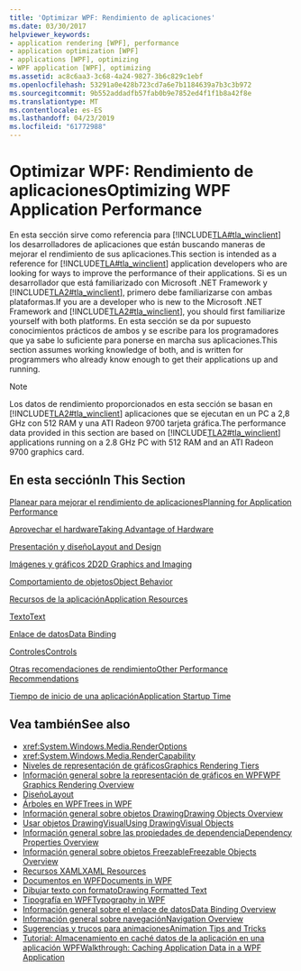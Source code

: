 ```yaml
---
title: 'Optimizar WPF: Rendimiento de aplicaciones'
ms.date: 03/30/2017
helpviewer_keywords:
- application rendering [WPF], performance
- application optimization [WPF]
- applications [WPF], optimizing
- WPF application [WPF], optimizing
ms.assetid: ac8c6aa3-3c68-4a24-9827-3b6c829c1ebf
ms.openlocfilehash: 53291a0e428b723cd7a6e7b1184639a7b3c3b972
ms.sourcegitcommit: 9b552addadfb57fab0b9e7852ed4f1f1b8a42f8e
ms.translationtype: MT
ms.contentlocale: es-ES
ms.lasthandoff: 04/23/2019
ms.locfileid: "61772988"
---
```

# <a name="optimizing-wpf-application-performance"></a><span data-ttu-id="7a5c5-102">Optimizar WPF: Rendimiento de aplicaciones</span><span class="sxs-lookup"><span data-stu-id="7a5c5-102">Optimizing WPF Application Performance</span></span>
<span data-ttu-id="7a5c5-103">En esta sección sirve como referencia para [!INCLUDE[TLA#tla_winclient](../../../../includes/tlasharptla-winclient-md.md)] los desarrolladores de aplicaciones que están buscando maneras de mejorar el rendimiento de sus aplicaciones.</span><span class="sxs-lookup"><span data-stu-id="7a5c5-103">This section is intended as a reference for [!INCLUDE[TLA#tla_winclient](../../../../includes/tlasharptla-winclient-md.md)] application developers who are looking for ways to improve the performance of their applications.</span></span> <span data-ttu-id="7a5c5-104">Si es un desarrollador que está familiarizado con Microsoft .NET Framework y [!INCLUDE[TLA2#tla_winclient](../../../../includes/tla2sharptla-winclient-md.md)], primero debe familiarizarse con ambas plataformas.</span><span class="sxs-lookup"><span data-stu-id="7a5c5-104">If you are a developer who is new to the Microsoft .NET Framework and [!INCLUDE[TLA2#tla_winclient](../../../../includes/tla2sharptla-winclient-md.md)], you should first familiarize yourself with both platforms.</span></span> <span data-ttu-id="7a5c5-105">En esta sección se da por supuesto conocimientos prácticos de ambos y se escribe para los programadores que ya sabe lo suficiente para ponerse en marcha sus aplicaciones.</span><span class="sxs-lookup"><span data-stu-id="7a5c5-105">This section assumes working knowledge of both, and is written for programmers who already know enough to get their applications up and running.</span></span>  
  
> [!NOTE]
>  <span data-ttu-id="7a5c5-106">Los datos de rendimiento proporcionados en esta sección se basan en [!INCLUDE[TLA2#tla_winclient](../../../../includes/tla2sharptla-winclient-md.md)] aplicaciones que se ejecutan en un PC a 2,8 GHz con 512 RAM y una ATI Radeon 9700 tarjeta gráfica.</span><span class="sxs-lookup"><span data-stu-id="7a5c5-106">The performance data provided in this section are based on [!INCLUDE[TLA2#tla_winclient](../../../../includes/tla2sharptla-winclient-md.md)] applications running on a 2.8 GHz PC with 512 RAM and an ATI Radeon 9700 graphics card.</span></span>  
  
## <a name="in-this-section"></a><span data-ttu-id="7a5c5-107">En esta sección</span><span class="sxs-lookup"><span data-stu-id="7a5c5-107">In This Section</span></span>  
 [<span data-ttu-id="7a5c5-108">Planear para mejorar el rendimiento de aplicaciones</span><span class="sxs-lookup"><span data-stu-id="7a5c5-108">Planning for Application Performance</span></span>](planning-for-application-performance.md)  
  
 [<span data-ttu-id="7a5c5-109">Aprovechar el hardware</span><span class="sxs-lookup"><span data-stu-id="7a5c5-109">Taking Advantage of Hardware</span></span>](optimizing-performance-taking-advantage-of-hardware.md)  
  
 [<span data-ttu-id="7a5c5-110">Presentación y diseño</span><span class="sxs-lookup"><span data-stu-id="7a5c5-110">Layout and Design</span></span>](optimizing-performance-layout-and-design.md)  
  
 [<span data-ttu-id="7a5c5-111">Imágenes y gráficos 2D</span><span class="sxs-lookup"><span data-stu-id="7a5c5-111">2D Graphics and Imaging</span></span>](optimizing-performance-2d-graphics-and-imaging.md)  
  
 [<span data-ttu-id="7a5c5-112">Comportamiento de objetos</span><span class="sxs-lookup"><span data-stu-id="7a5c5-112">Object Behavior</span></span>](optimizing-performance-object-behavior.md)  
  
 [<span data-ttu-id="7a5c5-113">Recursos de la aplicación</span><span class="sxs-lookup"><span data-stu-id="7a5c5-113">Application Resources</span></span>](optimizing-performance-application-resources.md)  
  
 [<span data-ttu-id="7a5c5-114">Texto</span><span class="sxs-lookup"><span data-stu-id="7a5c5-114">Text</span></span>](optimizing-performance-text.md)  
  
 [<span data-ttu-id="7a5c5-115">Enlace de datos</span><span class="sxs-lookup"><span data-stu-id="7a5c5-115">Data Binding</span></span>](optimizing-performance-data-binding.md)  
  
 [<span data-ttu-id="7a5c5-116">Controles</span><span class="sxs-lookup"><span data-stu-id="7a5c5-116">Controls</span></span>](optimizing-performance-controls.md)  
  
 [<span data-ttu-id="7a5c5-117">Otras recomendaciones de rendimiento</span><span class="sxs-lookup"><span data-stu-id="7a5c5-117">Other Performance Recommendations</span></span>](optimizing-performance-other-recommendations.md)  
  
 [<span data-ttu-id="7a5c5-118">Tiempo de inicio de una aplicación</span><span class="sxs-lookup"><span data-stu-id="7a5c5-118">Application Startup Time</span></span>](application-startup-time.md)  
  
## <a name="see-also"></a><span data-ttu-id="7a5c5-119">Vea también</span><span class="sxs-lookup"><span data-stu-id="7a5c5-119">See also</span></span>

- <xref:System.Windows.Media.RenderOptions>
- <xref:System.Windows.Media.RenderCapability>
- [<span data-ttu-id="7a5c5-120">Niveles de representación de gráficos</span><span class="sxs-lookup"><span data-stu-id="7a5c5-120">Graphics Rendering Tiers</span></span>](graphics-rendering-tiers.md)
- [<span data-ttu-id="7a5c5-121">Información general sobre la representación de gráficos en WPF</span><span class="sxs-lookup"><span data-stu-id="7a5c5-121">WPF Graphics Rendering Overview</span></span>](../graphics-multimedia/wpf-graphics-rendering-overview.md)
- [<span data-ttu-id="7a5c5-122">Diseño</span><span class="sxs-lookup"><span data-stu-id="7a5c5-122">Layout</span></span>](layout.md)
- [<span data-ttu-id="7a5c5-123">Árboles en WPF</span><span class="sxs-lookup"><span data-stu-id="7a5c5-123">Trees in WPF</span></span>](trees-in-wpf.md)
- [<span data-ttu-id="7a5c5-124">Información general sobre objetos Drawing</span><span class="sxs-lookup"><span data-stu-id="7a5c5-124">Drawing Objects Overview</span></span>](../graphics-multimedia/drawing-objects-overview.md)
- [<span data-ttu-id="7a5c5-125">Usar objetos DrawingVisual</span><span class="sxs-lookup"><span data-stu-id="7a5c5-125">Using DrawingVisual Objects</span></span>](../graphics-multimedia/using-drawingvisual-objects.md)
- [<span data-ttu-id="7a5c5-126">Información general sobre las propiedades de dependencia</span><span class="sxs-lookup"><span data-stu-id="7a5c5-126">Dependency Properties Overview</span></span>](dependency-properties-overview.md)
- [<span data-ttu-id="7a5c5-127">Información general sobre objetos Freezable</span><span class="sxs-lookup"><span data-stu-id="7a5c5-127">Freezable Objects Overview</span></span>](freezable-objects-overview.md)
- [<span data-ttu-id="7a5c5-128">Recursos XAML</span><span class="sxs-lookup"><span data-stu-id="7a5c5-128">XAML Resources</span></span>](xaml-resources.md)
- [<span data-ttu-id="7a5c5-129">Documentos en WPF</span><span class="sxs-lookup"><span data-stu-id="7a5c5-129">Documents in WPF</span></span>](documents-in-wpf.md)
- [<span data-ttu-id="7a5c5-130">Dibujar texto con formato</span><span class="sxs-lookup"><span data-stu-id="7a5c5-130">Drawing Formatted Text</span></span>](drawing-formatted-text.md)
- [<span data-ttu-id="7a5c5-131">Tipografía en WPF</span><span class="sxs-lookup"><span data-stu-id="7a5c5-131">Typography in WPF</span></span>](typography-in-wpf.md)
- [<span data-ttu-id="7a5c5-132">Información general sobre el enlace de datos</span><span class="sxs-lookup"><span data-stu-id="7a5c5-132">Data Binding Overview</span></span>](../data/data-binding-overview.md)
- [<span data-ttu-id="7a5c5-133">Información general sobre navegación</span><span class="sxs-lookup"><span data-stu-id="7a5c5-133">Navigation Overview</span></span>](../app-development/navigation-overview.md)
- [<span data-ttu-id="7a5c5-134">Sugerencias y trucos para animaciones</span><span class="sxs-lookup"><span data-stu-id="7a5c5-134">Animation Tips and Tricks</span></span>](../graphics-multimedia/animation-tips-and-tricks.md)
- [<span data-ttu-id="7a5c5-135">Tutorial: Almacenamiento en caché datos de la aplicación en una aplicación WPF</span><span class="sxs-lookup"><span data-stu-id="7a5c5-135">Walkthrough: Caching Application Data in a WPF Application</span></span>](walkthrough-caching-application-data-in-a-wpf-application.md)

